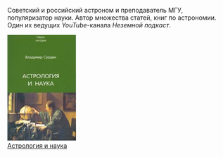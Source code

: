 Советский и российский астроном и преподаватель МГУ, популяризатор науки.
Автор множества статей, книг по астрономии. Один их ведущих *YouTube*-канала *Неземной подкаст*.

![](Астрология%20и%20наука.jpg)  
[Астрология и наука](Астрология%20и%20наука.md)
